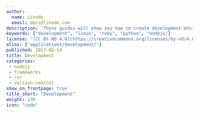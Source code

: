 ```yaml
---
author:
  name: Linode
  email: docs@linode.com
description: 'These guides will show you how to create development environments for different technologies, and how to host the projects you create.'
keywords: ["development", "linux", "ruby", "python", "nodejs"]
license: '[CC BY-ND 4.0](https://creativecommons.org/licenses/by-nd/4.0)'
alias: ['applications/development/']
published: 2017-04-14
title: Development
categories:
 - nodejs
 - frameworks
 - ror
 - version-control
show_on_frontpage: true
title_short: "Development"
weight: 130
icon: "code"
---
```


